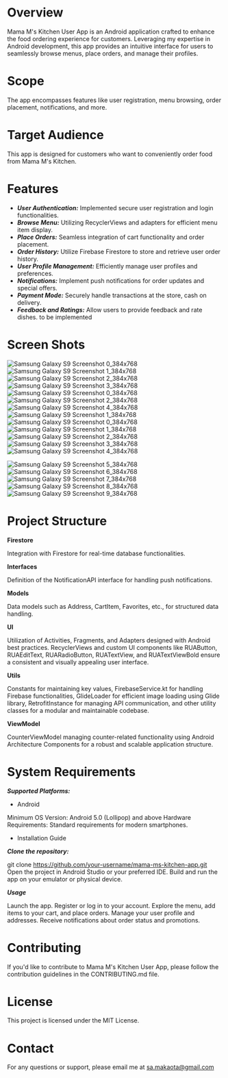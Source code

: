 # Overview

Mama M's Kitchen User App is an Android application crafted to enhance the food ordering experience for customers. 
Leveraging my expertise in Android development, 
this app provides an intuitive interface for users to seamlessly browse menus, 
place orders, and manage their profiles.

# Scope

The app encompasses features like user registration, menu browsing, order placement, notifications, and more.

# Target Audience

This app is designed for customers who want to conveniently order food from Mama M's Kitchen.

# Features

- **_User Authentication:_** Implemented secure user registration and login functionalities.
- **_Browse Menu:_** Utilizing RecyclerViews and adapters for efficient menu item display.
- **_Place Orders:_** Seamless integration of cart functionality and order placement.
- **_Order History:_** Utilize Firebase Firestore to store and retrieve user order history.
- **_User Profile Management:_** Efficiently manage user profiles and preferences.
- **_Notifications:_** Implement push notifications for order updates and special offers.
- **_Payment Mode:_** Securely handle transactions at the store, cash on delivery.
- **_Feedback and Ratings:_** Allow users to provide feedback and rate dishes. to be implemented

# Screen Shots


![Samsung Galaxy S9 Screenshot 0_384x768](https://github.com/makaota/Mamma-Ms-Kitchen/assets/74915165/6bbed120-fe01-42ed-bae6-999cbc84841f)
![Samsung Galaxy S9 Screenshot 1_384x768](https://github.com/makaota/Mamma-Ms-Kitchen/assets/74915165/4b291664-065e-4347-b510-55b7e9fe4ac0)
![Samsung Galaxy S9 Screenshot 2_384x768](https://github.com/makaota/Mamma-Ms-Kitchen/assets/74915165/2b569711-7c25-42e1-83b0-2a16db620bb7)
![Samsung Galaxy S9 Screenshot 3_384x768](https://github.com/makaota/Mamma-Ms-Kitchen/assets/74915165/bc35a444-d1ad-4013-a248-60f4ecd58b84)
![Samsung Galaxy S9 Screenshot 0_384x768](https://github.com/makaota/Mamma-Ms-Kitchen/assets/74915165/5a7faac3-7534-4071-82fa-293edf30856f)
![Samsung Galaxy S9 Screenshot 2_384x768](https://github.com/makaota/Mamma-Ms-Kitchen/assets/74915165/b3e432b5-f84e-44e4-972c-d389c67ef96b)
![Samsung Galaxy S9 Screenshot 4_384x768](https://github.com/makaota/Mamma-Ms-Kitchen/assets/74915165/862e8e57-b0b5-4f78-8216-397e9c665c74)
![Samsung Galaxy S9 Screenshot 1_384x768](https://github.com/makaota/Mamma-Ms-Kitchen/assets/74915165/f4e53037-c4a9-40ae-8466-e37619417780)
![Samsung Galaxy S9 Screenshot 0_384x768](https://github.com/makaota/Mamma-Ms-Kitchen/assets/74915165/06fb5dca-44a2-4242-a929-93104722e34b)
![Samsung Galaxy S9 Screenshot 1_384x768](https://github.com/makaota/Mamma-Ms-Kitchen/assets/74915165/d2c0cbd5-4dc4-4804-953c-c167f49b2d18)
![Samsung Galaxy S9 Screenshot 2_384x768](https://github.com/makaota/Mamma-Ms-Kitchen/assets/74915165/65272506-92df-4ece-a929-b02e264bc010)
![Samsung Galaxy S9 Screenshot 3_384x768](https://github.com/makaota/Mamma-Ms-Kitchen/assets/74915165/0849a7c4-3750-4aeb-a632-b5b1b52ef187)
![Samsung Galaxy S9 Screenshot 4_384x768](https://github.com/makaota/Mamma-Ms-Kitchen/assets/74915165/7b3990d0-ff41-469a-a7c6-566d6ff38d7e)





![Samsung Galaxy S9 Screenshot 5_384x768](https://github.com/makaota/Mamma-Ms-Kitchen/assets/74915165/dbdcdbca-b146-4b01-9a44-5e0949298cee)
![Samsung Galaxy S9 Screenshot 6_384x768](https://github.com/makaota/Mamma-Ms-Kitchen/assets/74915165/a9df0e0a-8672-4bad-b5e8-707f73612261)
![Samsung Galaxy S9 Screenshot 7_384x768](https://github.com/makaota/Mamma-Ms-Kitchen/assets/74915165/84d1fde0-074c-4bf8-af22-932b7f26fb57)
![Samsung Galaxy S9 Screenshot 8_384x768](https://github.com/makaota/Mamma-Ms-Kitchen/assets/74915165/fab0d072-b5cb-468d-9a03-31c1ff3b204e)
![Samsung Galaxy S9 Screenshot 9_384x768](https://github.com/makaota/Mamma-Ms-Kitchen/assets/74915165/281d51f2-a9a9-421d-9032-c22157aa9222)

# Project Structure

**Firestore**

Integration with Firestore for real-time database functionalities.

**Interfaces**

Definition of the NotificationAPI interface for handling push notifications.

**Models**

Data models such as Address, CartItem, Favorites, etc., for structured data handling.

**UI**

Utilization of Activities, Fragments, and Adapters designed with Android best practices. RecyclerViews and custom UI components like RUAButton, RUAEditText, RUARadioButton, RUATextView, and RUATextViewBold ensure a consistent and visually appealing user interface.

**Utils**

Constants for maintaining key values, FirebaseService.kt for handling Firebase functionalities, GlideLoader for efficient image loading using Glide library, RetrofitInstance for managing API communication, and other utility classes for a modular and maintainable codebase.

**ViewModel**

CounterViewModel managing counter-related functionality using Android Architecture Components for a robust and scalable application structure.

# System Requirements

**_Supported Platforms:_**

- Android

Minimum OS Version: Android 5.0 (Lollipop) and above
Hardware Requirements: Standard requirements for modern smartphones.

- Installation Guide
  
**_Clone the repository:_**

git clone https://github.com/your-username/mama-ms-kitchen-app.git
Open the project in Android Studio or your preferred IDE.
Build and run the app on your emulator or physical device.

**_Usage_**

Launch the app.
Register or log in to your account.
Explore the menu, add items to your cart, and place orders.
Manage your user profile and addresses.
Receive notifications about order status and promotions.

# Contributing

If you'd like to contribute to Mama M's Kitchen User App, please follow the contribution guidelines in the CONTRIBUTING.md file.

# License

This project is licensed under the MIT License.

# Contact
For any questions or support, please email me at sa.makaota@gmail.com 
